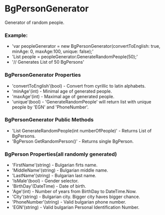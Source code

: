 BgPersonGenerator
=================
Generator of random people.


### Example:
*	'var peopleGenerator = new BgPersonGenerator(convertToEnglish: true, minAge: 0, maxAge:100, unique: false);'
*	'List<BgPerson> people = peopleGenerator.GenerateRandomPeople(50);'
*	'// Generates List of 50 BgPersons'

### BgPersonGenerator Properties
*	'convertToEnglish'(bool) - Convert from cyrillic to latin alphabets.
*	'minAge'(int) - Minimal age of generated people.
*	'maxAge'(int) - Maximal age of generated people.
*	'unique'(bool) - 'GenerateRandomPeople' will return list with unique people by 'EGN' and 'PhoneNumber'.

### BgPersonGenerator Public Methods
*	'List<BgPerson> GenerateRandomPeople(int numberOfPeople)' - Returns List of BgPersons.
*	'BgPerson GetRandomPerson()' - Returns single BgPerson.

### BgPerson Properties(all randomly generated)
*	'FirstName'(string) - Bulgarian firts name.
*	'MiddleName'(string) - Bulgarian middle name.
*	'LastName'(string) - Bulgarian last name.
*	'IsMale'(bool) - Gender selector.
*	'BirthDay'(DateTime) - Date of birth.
*	'Age'(int) - Number of years from BirthDay to DateTime.Now.
*	'City'(string) - Bulgarian city. Bigger city haves bigger chance.
*	'PhoneNumber'(string) - Valid bulgarian phone number.
*	'EGN'(string) - Valid bulgarian Personal Identification Number.